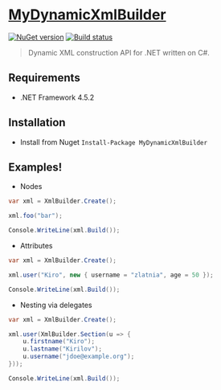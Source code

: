 # [MyDynamicXmlBuilder](http://xml.csyntax.net)

[![NuGet version](https://badge.fury.io/nu/MyDynamicXmlBuilder.svg)](https://badge.fury.io/nu/MyDynamicXmlBuilder)
[![Build status](https://ci.appveyor.com/api/projects/status/ilklj1gfluf4l0dp?svg=true)](https://ci.appveyor.com/project/IvanIvanov/mydynamicxmlbuilder)

> Dynamic XML construction API for .NET written on C#.

## Requirements
* .NET Framework 4.5.2

## Installation
- Install from Nuget `Install-Package MyDynamicXmlBuilder`

## Examples!

* Nodes

```c#
var xml = XmlBuilder.Create();

xml.foo("bar");

Console.WriteLine(xml.Build());
```

* Attributes

```c#
var xml = XmlBuilder.Create();

xml.user("Kiro", new { username = "zlatnia", age = 50 });

Console.WriteLine(xml.Build());
```

* Nesting via delegates

```c#
var xml = XmlBuilder.Create();

xml.user(XmlBuilder.Section(u => {
    u.firstname("Kiro");
    u.lastname("Kirilov");
    u.username("jdoe@example.org");
}));

Console.WriteLine(xml.Build());
```
